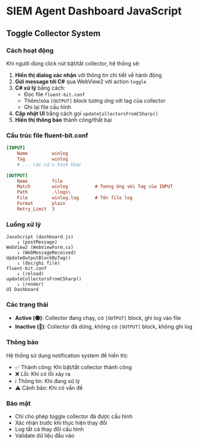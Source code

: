 # SIEM Agent Dashboard JavaScript

## Toggle Collector System

### Cách hoạt động

Khi người dùng click nút bật/tắt collector, hệ thống sẽ:

1. **Hiển thị dialog xác nhận** với thông tin chi tiết về hành động
2. **Gửi message tới C#** qua WebView2 với action `toggle`
3. **C# xử lý** bằng cách:
   - Đọc file `fluent-bit.conf`
   - Thêm/xóa `[OUTPUT]` block tương ứng với tag của collector
   - Ghi lại file cấu hình
4. **Cập nhật UI** bằng cách gọi `updateCollectorsFromCSharp()`
5. **Hiển thị thông báo** thành công/thất bại

### Cấu trúc file fluent-bit.conf

```ini
[INPUT]
    Name         winlog
    Tag          winlog
    # ... các cấu hình khác

[OUTPUT]
    Name         file
    Match        winlog          # Tương ứng với Tag của INPUT
    Path         .\logs\
    File         winlog.log      # Tên file log
    Format       plain
    Retry_Limit  3
```

### Luồng xử lý

```
JavaScript (dashboard.js) 
    ↓ (postMessage)
WebView2 (WebViewForm.cs)
    ↓ (WebMessageReceived)
UpdateOutputBlockByTag()
    ↓ (đọc/ghi file)
fluent-bit.conf
    ↓ (reload)
updateCollectorsFromCSharp()
    ↓ (render)
UI Dashboard
```

### Các trạng thái

- **Active (🟢)**: Collector đang chạy, có `[OUTPUT]` block, ghi log vào file
- **Inactive (🔴)**: Collector đã dừng, không có `[OUTPUT]` block, không ghi log

### Thông báo

Hệ thống sử dụng notification system để hiển thị:
- ✅ Thành công: Khi bật/tắt collector thành công
- ❌ Lỗi: Khi có lỗi xảy ra
- ℹ️ Thông tin: Khi đang xử lý
- ⚠️ Cảnh báo: Khi có vấn đề

### Bảo mật

- Chỉ cho phép toggle collector đã được cấu hình
- Xác nhận trước khi thực hiện thay đổi
- Log tất cả thay đổi cấu hình
- Validate dữ liệu đầu vào
